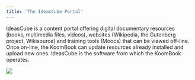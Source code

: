 ```yaml
---
title: 'The IdeasCube Portal'
---
```


IdeasCube is a content portal offering digital documentary resources (books, multimedia files, videos), websites (Wikipedia, the Gutenberg project, Wikisource) and training tools (Moocs) that can be viewed off-line. Once on-line, the KoomBook can update resources already installed and upload new ones. IdeasCube is the software from which the KoomBook operates.

![](Capture%20du%202016-05-25%2013:12:17.png)